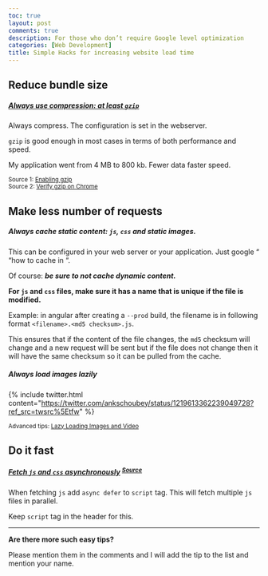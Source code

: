 ```yaml
---
toc: true
layout: post
comments: true
description: For those who don’t require Google level optimization
categories: [Web Development]
title: Simple Hacks for increasing website load time
---
```


## Reduce bundle size

##### [Always use compression: at least `gzip`](https://twitter.com/ankschoubey/status/1229795313994461187?ref_src=twsrc%5Etfw)


Always compress. The configuration is set in the webserver.

`gzip` is good enough in most cases in terms of both performance and speed.

My application went from 4 MB to 800 kb. Fewer data faster speed.

<sup>Source 1: [Enabling gzip](https://varvy.com/pagespeed/enable-compression.html)</sup><br>
<sup>Source 2: [Verify gzip on Chrome](https://stackoverflow.com/a/18834602)</sup>

## Make less number of requests

##### Always cache static content: `js`, `css` and static images.

This can be configured in your web server or your application. Just google “ “how to cache in <your framework or web server>“.

Of course: **_be sure to not cache dynamic content._**

**For `js` and `css` files, make sure it has a name that is unique if the file is modified.**

Example: in angular after creating a `--prod` build, the filename is in following format `<filename>.<md5 checksum>.js`.

This ensures that if the content of the file changes, the `md5` checksum will change and a new request will be sent but if the file does not change then it will have the same checksum so it can be pulled from the cache.

##### Always load images lazily

{% include twitter.html content="https://twitter.com/ankschoubey/status/1219613362239049728?ref_src=twsrc%5Etfw" %}

<sup>Advanced tips: [Lazy Loading Images and Video](https://developers.google.com/web/fundamentals/performance/lazy-loading-guidance/images-and-video)</sup>

## Do it fast

##### [Fetch `js` and `css` asynchronously](https://twitter.com/ankschoubey/status/1229793732418920449?s=20) <sup>[*Source*](https://flaviocopes.com/javascript-async-defer/#the-position-matters)</sup>


When fetching ``js`` add `async defer` to `script` tag. This will fetch multiple `js` files in parallel. 

Keep `script` tag in the header for this.

---

**Are there more such easy tips?**

Please mention them in the comments and I will add the tip to the list and mention your name.